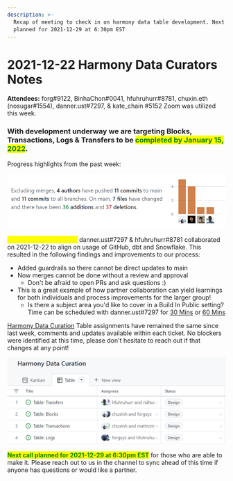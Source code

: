 ```yaml
---
description: >-
  Recap of meeting to check in on harmony data table development. Next call
  planned for 2021-12-29 at 6:30pm EST
---
```


# 2021-12-22 Harmony Data Curators Notes

**Attendees:** forg#9122, BinhaChon#0041, hfuhruhurr#8781, chuxin.eth (nosugar#1554), danner.ust#7297, & kate\_chain #5152 Zoom was utilized this week. &#x20;

### With development underway we are targeting Blocks, Transactions, Logs & Transfers to be <mark style="color:green;">completed by January 15, 2022</mark>.&#x20;

Progress highlights from the past week:&#x20;

![snapshot of progress being made in Harmony dbt project!](<../../../../.gitbook/assets/MDAO Harmony dbt.png>)

<mark style="color:yellow;">**Collaboration Highlight:**</mark> danner.ust#7297 & hfuhruhurr#8781 collaborated on 2021-12-22 to align on usage of GitHub, dbt and Snowflake. This resulted in the following findings and improvements to our process:&#x20;

* Added guardrails so there cannot be direct updates to main
* Now merges cannot be done without a review and approval
  * Don't be afraid to open PRs and ask questions :)&#x20;
* This is a great example of how partner collaboration can yield learnings for both individuals and process improvements for the larger group!&#x20;
  * Is there a subject area you'd like to cover in a Build In Public setting? Time can be scheduled with danner.ust#7297 for [30 Mins](https://calendly.com/danner\_eth/30min?month=2021-12) or [60 Mins](https://calendly.com/danner\_eth/60min?month=2021-12)&#x20;

[Harmony Data Curation](https://github.com/orgs/MetricsDAO/projects/2/views/4) Table assignments have remained the same since last week, comments and updates available within each ticket. No blockers were identified at this time, please don't hesitate to reach out if that changes at any point!&#x20;

![](<../../../../.gitbook/assets/Harmony data curation project.png>)

<mark style="color:green;">**Next call planned for 2021-12-29 at 6:30pm EST**</mark> for those who are able to make it. Please reach out to us in the channel to sync ahead of this time if anyone has questions or would like a partner.&#x20;

